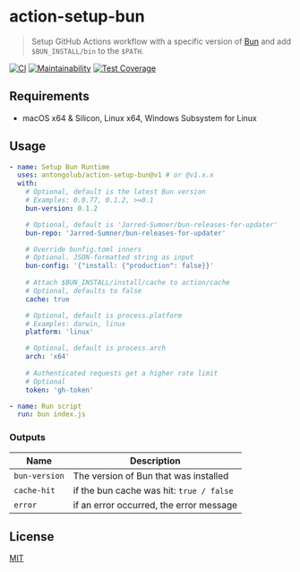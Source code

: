 # action-setup-bun

> Setup GitHub Actions workflow with a specific version of [Bun](https://github.com/oven-sh/bun) and add `$BUN_INSTALL/bin` to the `$PATH`.

[![CI](https://github.com/antongolub/action-setup-bun/actions/workflows/ci.yaml/badge.svg)](https://github.com/antongolub/action-setup-bun/actions/workflows/ci.yaml)
[![Maintainability](https://api.codeclimate.com/v1/badges/51f63421b9c234ac6f27/maintainability)](https://codeclimate.com/github/antongolub/action-setup-bun/maintainability)
[![Test Coverage](https://api.codeclimate.com/v1/badges/51f63421b9c234ac6f27/test_coverage)](https://codeclimate.com/github/antongolub/action-setup-bun/test_coverage)

## Requirements
* macOS x64 & Silicon, Linux x64, Windows Subsystem for Linux

## Usage
```yaml
- name: Setup Bun Runtime
  uses: antongolub/action-setup-bun@v1 # or @v1.x.x
  with:
    # Optional, default is the latest Bun version
    # Examples: 0.0.77, 0.1.2, >=0.1
    bun-version: 0.1.2

    # Optional, default is 'Jarred-Sumner/bun-releases-for-updater'
    bun-repo: 'Jarred-Sumner/bun-releases-for-updater'

    # Override bunfig.toml inners
    # Optional. JSON-formatted string as input
    bun-config: '{"install: {"production": false}}'
    
    # Attach $BUN_INSTALL/install/cache to action/cache
    # Optional, defaults to false
    cache: true

    # Optional, default is process.platform
    # Examples: darwin, linux
    platform: 'linux'

    # Optional, default is process.arch
    arch: 'x64'
    
    # Authenticated requests get a higher rate limit
    # Optional
    token: 'gh-token'

- name: Run script
  run: bun index.js
```

### Outputs
| Name          | Description                              |
|---------------|------------------------------------------|
| `bun-version` | The version of Bun that was installed    |
| `cache-hit`   | if the bun cache was hit: `true / false` |
| `error`       | if an error occurred, the error message  |

## License
[MIT](LICENSE)
